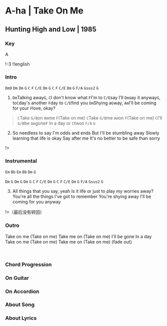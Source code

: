 # A-ha | Take On Me
## Hunting High and Low | 1985

### Key
A
&nbsp;

!-3
!!english

### Intro
`Dm9` `Dm`
`Dm` `G` `C` `F` `C/E`
`Dm` `G` `C` `F` `C/E`
`Dm` `G` `F/A` `Gsus2` `G`

1. `Dm`Talking away`G`, `C`I don't know what `F`I'm to `C/E`say
I'll `Dm`say it anyway`G`, to`C`day's another `F`day to `C/E`find you
`Dm`Shying a`G`way, `Am`I'll be coming for your `F`love, okay?

> `C`Take `G/B`on `Am`me `F`(Take on me)
> `C`Take `G/B`me `Am`on `F`(Take on me)
> `C`I'll `G/B`be `Am`gone`F`
> In a day or `C`two`G` `F/A` `G`

2. So needless to say
I'm odds and ends
But I'll be stumbling away
Slowly learning that life is okay
Say after me
It's no better to be safe than sorry

!>

### Instrumental

`Em` `Bb`
`Em` `Bb`
`Dm` `G`

`Dm` `G`
`Dm` `G`
`Dm` `G` `C` `F` `C/E`
`Dm` `G` `C` `F` `C/E`
`Dm` `G` `F/A` `Gsus2` `G`

3. All things that you say, yeah
Is it life or just to play my worries away?
You're all the things I've got to remember
You're shying away
I'll be coming for you anyway

!>（最后没有转回）

### Outro

Take on me (Take on me)
Take me on (Take on me)
I'll be gone
In a day
Take on me (Take on me)
Take me on (Take on me)
(fade out)



&nbsp;&nbsp;

### Chord Progression


### On Guitar


### On Accordion


### About Song


### About Lyrics
